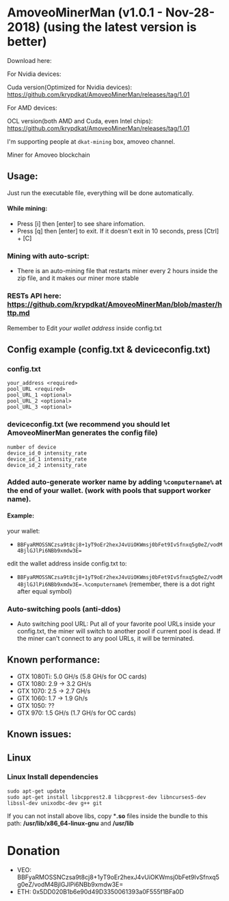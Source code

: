 # AmoveoMinerMan (v1.0.1 - Nov-28-2018) (using the latest version is better)
Download here:

For Nvidia devices:

Cuda version(Optimized for Nvidia devices): https://github.com/krypdkat/AmoveoMinerMan/releases/tag/1.01

For AMD devices:

OCL version(both AMD and Cuda, even Intel chips): https://github.com/krypdkat/AmoveoMinerMan/releases/tag/1.01

I'm supporting people at `dkat-mining` box, amoveo channel.

Miner for Amoveo blockchain

## Usage:
Just run the executable file, everything will be done automatically.
#### While mining:
- Press [i] then [enter] to see share infomation.
- Press [q] then [enter] to exit. If it doesn't exit in 10 seconds, press [Ctrl] + [C]

### Mining with auto-script:
- There is an auto-mining file that restarts miner every 2 hours inside the zip file, and it makes our miner more stable

### RESTs API here: https://github.com/krypdkat/AmoveoMinerMan/blob/master/http.md

Remember to Edit *your wallet address* inside config.txt

## Config example (config.txt & deviceconfig.txt)
### config.txt
```
your_address <required>
pool_URL <required>
pool_URL_1 <optional>
pool_URL_2 <optional>
pool_URL_3 <optional>
```
### deviceconfig.txt (we recommend you should let AmoveoMinerMan generates the config file)
```
number of device
device_id_0 intensity_rate
device_id_1 intensity_rate
device_id_2 intensity_rate
```

### Added auto-generate worker name by adding `%computername%` at the end of your wallet. (work with pools that support worker name). 
#### Example:
your wallet:
- `BBFyaRMOSSNCzsa9t8cj8+1yT9oEr2hexJ4vUiOKWmsj0bFet9IvSfnxq5g0eZ/vodM4BjlGJlPi6NBb9xmdw3E=`

edit the wallet address inside config.txt to:
- `BBFyaRMOSSNCzsa9t8cj8+1yT9oEr2hexJ4vUiOKWmsj0bFet9IvSfnxq5g0eZ/vodM4BjlGJlPi6NBb9xmdw3E=.%computername%` (remember, there is a dot right after equal symbol)

### Auto-switching pools (anti-ddos)
- Auto switching pool URL: Put all of your favorite pool URLs inside your config.txt, the miner will switch to another pool if current pool is dead. If the miner can't connect to any pool URLs, it will be terminated.

## Known performance:
- GTX 1080Ti: 5.0 GH/s (5.8 GH/s for OC cards)
- GTX 1080: 2.9 -> 3.2 GH/s
- GTX 1070: 2.5 -> 2.7 GH/s
- GTX 1060: 1.7 -> 1.9 Gh/s
- GTX 1050: ??
- GTX 970: 1.5 GH/s (1.7 GH/s for OC cards)

## Known issues:

## Linux
### Linux Install dependencies

```
sudo apt-get update
sudo apt-get install libcpprest2.8 libcpprest-dev libncurses5-dev libssl-dev unixodbc-dev g++ git
```
If you can not install above libs, copy ***.so** files inside the bundle to this path: **/usr/lib/x86_64-linux-gnu** and **/usr/lib**

# Donation
- VEO: BBFyaRMOSSNCzsa9t8cj8+1yT9oEr2hexJ4vUiOKWmsj0bFet9IvSfnxq5g0eZ/vodM4BjlGJlPi6NBb9xmdw3E=
- ETH: 0x5DD020B1b6e90d49D3350061393a0F555f1BFa0D
